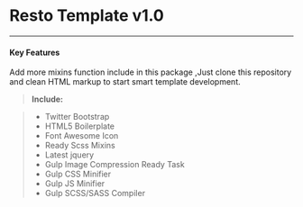 Resto Template v1.0
===================

----------
#### <i class="icon-pencil"></i> Key Features
Add more mixins function include in this package ,Just clone this repository and clean HTML markup to start smart template development.

> **Include:**

> - Twitter Bootstrap
> - HTML5 Boilerplate
> - Font Awesome Icon
> - Ready Scss  Mixins
> - Latest jquery 
> - Gulp Image Compression Ready Task 
> - Gulp CSS Minifier 
> - Gulp JS Minifier 
> - Gulp SCSS/SASS Compiler 